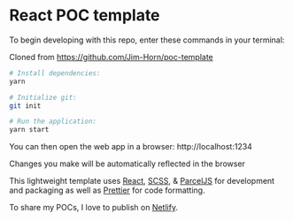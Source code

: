 # React POC template

To begin developing with this repo, enter these commands in your terminal:

Cloned from https://github.com/Jim-Horn/poc-template

```bash
# Install dependencies:
yarn

# Initialize git:
git init

# Run the application:
yarn start
```

You can then open the web app in a browser: http://localhost:1234

Changes you make will be automatically reflected in the browser

This lightweight template uses [React](https://reactjs.org/), [SCSS](https://sass-lang.com/documentation/syntax), & [ParcelJS](https://parceljs.org/) for development and packaging as well as [Prettier](https://prettier.io/) for code formatting.

To share my POCs, I love to publish on [Netlify](https://www.netlify.com/).
